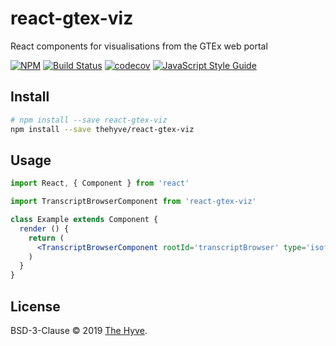# react-gtex-viz

React components for visualisations from the GTEx web portal

[![NPM](https://img.shields.io/npm/v/react-gtex-viz.svg)](https://www.npmjs.com/package/react-gtex-viz)
[![Build Status](https://travis-ci.org/thehyve/react-gtex-viz.svg?branch=master)](https://travis-ci.org/thehyve/react-gtex-viz/branches)
[![codecov](https://codecov.io/gh/thehyve/react-gtex-viz/branch/master/graph/badge.svg)](https://codecov.io/gh/thehyve/react-gtex-viz)
[![JavaScript Style Guide](https://img.shields.io/badge/code_style-standard-brightgreen.svg)](https://standardjs.com)

## Install

```bash
# npm install --save react-gtex-viz
npm install --save thehyve/react-gtex-viz
```

## Usage

```jsx
import React, { Component } from 'react'

import TranscriptBrowserComponent from 'react-gtex-viz'

class Example extends Component {
  render () {
    return (
      <TranscriptBrowserComponent rootId='transcriptBrowser' type='isoformTransposed' geneId='ENSG00000130164' />
    )
  }
}
```

## License

BSD-3-Clause © 2019 [The Hyve](https://github.com/thehyve).
